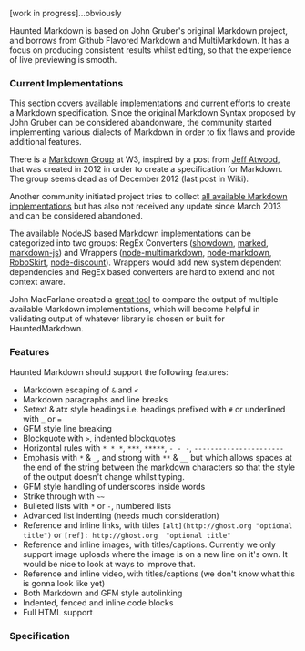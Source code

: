 [work in progress]...obviously

Haunted Markdown is based on John Gruber's original Markdown project, and borrows from Github Flavored Markdown and MultiMarkdown. It has a focus on producing consistent results whilst editing, so that the experience of live previewing is smooth.

### Current Implementations

This section covers available implementations and current efforts to create a Markdown specification. Since the original Markdown Syntax proposed by John Gruber can be considered abandonware, the community started implementing various dialects of Markdown in order to fix flaws and provide additional features. 

There is a [Markdown Group](http://www.w3.org/community/markdown/) at W3, inspired by a post from [Jeff Atwood](http://www.codinghorror.com/blog/2012/10/the-future-of-markdown.html), that was created in 2012 in order to create a specification for Markdown. The group seems dead as of December 2012 (last post in Wiki).

Another community initiated project tries to collect [all available Markdown implementations](https://github.com/markdown/markdown.github.com/wiki/Implementations) but has also not received any update since March 2013 and can be considered abandoned.

The available NodeJS based Markdown implementations can be categorized into two groups: RegEx Converters ([showdown](https://github.com/coreyti/showdown), [marked](https://github.com/chjj/marked), [markdown-js](https://github.com/evilstreak/markdown-js)) and Wrappers ([node-multimarkdown](https://github.com/dtjm/node-multimarkdown), [node-markdown](https://github.com/andris9/node-markdown), [RoboSkirt](https://github.com/benmills/robotskirt), [node-discount](https://github.com/visionmedia/node-discount)). Wrappers would add new system dependent dependencies and RegEx based converters are hard to extend and not context aware.

John MacFarlane created a [great tool](http://johnmacfarlane.net/babelmark2/) to compare the output of multiple available Markdown implementations, which will become helpful in validating output of whatever library is chosen or built for HauntedMarkdown.

### Features

Haunted Markdown should support the following features:

* Markdown escaping of `&` and `<`
* Markdown paragraphs and line breaks
* Setext & atx style headings i.e. headings prefixed with `#` or underlined with `_` or `=`
* GFM style line breaking
* Blockquote with `>`, indented blockquotes 
* Horizontal rules with `* * *`, `***`, `*****`, `- - -`, `----------------------`
* Emphasis with `*` & `_`, and strong with `**` & `__` but which allows spaces at the end of the string between the markdown characters so that the style of the output doesn't change whilst typing.
* GFM style handling of underscores inside words
* Strike through with `~~`
* Bulleted lists with `*` or `-`, numbered lists
* Advanced list indenting (needs much consideration)
* Reference and inline links, with titles `[alt](http://ghost.org "optional title")` or `[ref]: http://ghost.org  "optional title"`
* Reference and inline images, with titles/captions. Currently we only support image uploads where the image is on a new line on it's own. It would be nice to look at ways to improve that.
* Reference and inline video, with titles/captions (we don't know what this is gonna look like yet)
* Both Markdown and GFM style autolinking
* Indented, fenced and inline code blocks
* Full HTML support

### Specification